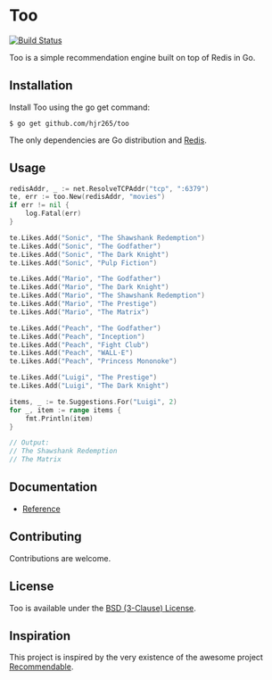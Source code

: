 # Too

[![Build Status](https://drone.io/github.com/hjr265/too/status.png)](https://drone.io/github.com/hjr265/too/latest)

Too is a simple recommendation engine built on top of Redis in Go.

## Installation

Install Too using the go get command:

    $ go get github.com/hjr265/too

The only dependencies are Go distribution and [Redis](http://redis.io).

## Usage

```go
redisAddr, _ := net.ResolveTCPAddr("tcp", ":6379")
te, err := too.New(redisAddr, "movies")
if err != nil {
	log.Fatal(err)
}

te.Likes.Add("Sonic", "The Shawshank Redemption")
te.Likes.Add("Sonic", "The Godfather")
te.Likes.Add("Sonic", "The Dark Knight")
te.Likes.Add("Sonic", "Pulp Fiction")

te.Likes.Add("Mario", "The Godfather")
te.Likes.Add("Mario", "The Dark Knight")
te.Likes.Add("Mario", "The Shawshank Redemption")
te.Likes.Add("Mario", "The Prestige")
te.Likes.Add("Mario", "The Matrix")

te.Likes.Add("Peach", "The Godfather")
te.Likes.Add("Peach", "Inception")
te.Likes.Add("Peach", "Fight Club")
te.Likes.Add("Peach", "WALL·E")
te.Likes.Add("Peach", "Princess Mononoke")

te.Likes.Add("Luigi", "The Prestige")
te.Likes.Add("Luigi", "The Dark Knight")

items, _ := te.Suggestions.For("Luigi", 2)
for _, item := range items {
	fmt.Println(item)
}

// Output:
// The Shawshank Redemption
// The Matrix
```

## Documentation

- [Reference](http://godoc.org/github.com/hjr265/too)

## Contributing

Contributions are welcome.

## License

Too is available under the [BSD (3-Clause) License](http://opensource.org/licenses/BSD-3-Clause).

## Inspiration

This project is inspired by the very existence of the awesome project [Recommendable](http://davidcel.is/recommendable/).
